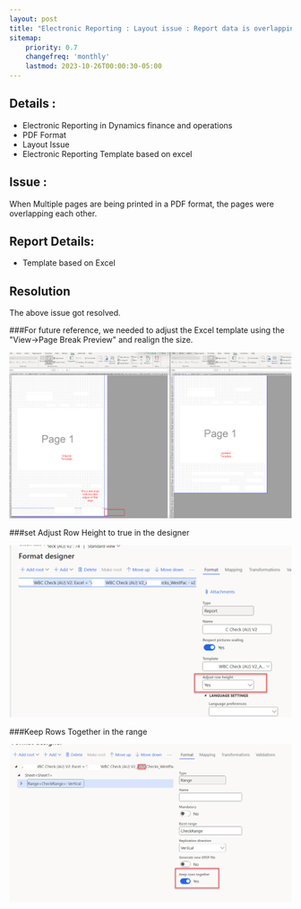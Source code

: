 ```yaml
---
layout: post
title: "Electronic Reporting : Layout issue : Report data is overlapping on other pages while printing in pdf format"
sitemap:
    priority: 0.7
    changefreq: 'monthly'
    lastmod: 2023-10-26T00:00:30-05:00
---
```

## Details :
- Electronic Reporting in Dynamics finance and operations
- PDF Format
- Layout Issue
- Electronic Reporting Template based on excel

## Issue :
When Multiple pages are being printed in a PDF format, the pages were overlapping each other.

## Report Details:
- Template based on Excel

## Resolution
The above issue got resolved. 
 
###For future reference, we needed to adjust the Excel template using the "View->Page Break Preview" and realign the size.

![ExcelTemplate](../images/ElectronicReportMulitplePageLayoutIssue_template.png)
 
###set Adjust Row Height to true in the designer

 ![AdjustRowHeight](../images/ElectronicReportMulitplePageLayoutIssue_AdjustRowHeight.png)
 
###Keep Rows Together in the range

 ![KeepRowsTogether](../images/ElectronicReportMulitplePageLayoutIssue_KeepRowsTogether.png)
